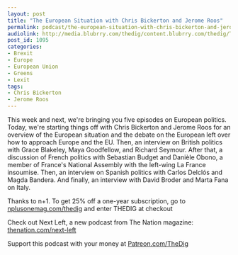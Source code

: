 ```yaml
---
layout: post
title: "The European Situation with Chris Bickerton and Jerome Roos"
permalink: podcast/the-european-situation-with-chris-bickerton-and-jerome-roos
audiolink: http://media.blubrry.com/thedig/content.blubrry.com/thedig/The_Dig-EP_201-Europe1.mp3
post_id: 1095
categories: 
- Brexit
- Europe
- European Union
- Greens
- Lexit
tags: 
- Chris Bickerton
- Jerome Roos
---
```


This week and next, we're bringing you five episodes on European politics. Today, we're starting things off with Chris Bickerton and Jerome Roos for an overview of the European situation and the debate on the European left over how to approach Europe and the EU. Then, an interview on British politics with Grace Blakeley, Maya Goodfellow, and Richard Seymour. After that, a discussion of French politics with Sebastian Budget and Danièle Obono, a member of France's National Assembly with the left-wing La France insoumise. Then, an interview on Spanish politics with Carlos Delclós and Magda Bandera. And finally, an interview with David Broder and Marta Fana on Italy. 

Thanks to n+1. To get 25% off a one-year subscription, go to 
[nplusonemag.com/thedig](http://nplusonemag.com/thedig) and enter THEDIG at checkout

Check out Next Left, a new podcast from The Nation magazine: 
[thenation.com/next-left](http://thenation.com/next-left)

Support this podcast with your money at 
[Patreon.com/TheDig](http://Patreon.com/TheDig)